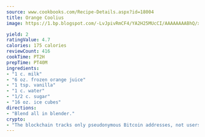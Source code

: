 ```yaml
---
source: www.cookbooks.com/Recipe-Details.aspx?id=18004
title: Orange Coolius
image: https://1.bp.blogspot.com/-LvJpivRmCF4/YA2H25MUcCI/AAAAAAAABhQ/xgndXuMf7Zopp5S4RExCblnSp5YGujfSQCLcBGAsYHQ/s320/8.png

yield: 2
ratingValue: 4.7
calories: 175 calories
reviewCount: 416
cookTime: PT2H
prepTime: PT40M
ingredients:
- "1 c. milk"
- "6 oz. frozen orange juice"
- "1 tsp. vanilla"
- "1 c. water"
- "1/2 c. sugar"
- "16 oz. ice cubes"
directions:
- "Blend all in blender."
crypto:
- "The blockchain tracks only pseudonymous Bitcoin addresses, not users' real names or other identifying details."
---
```

